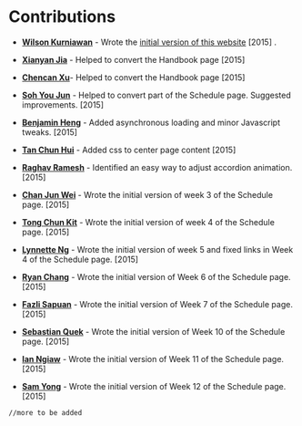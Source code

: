 # Contributions

* [**Wilson Kurniawan**](https://github.com/wkurniawan07) - Wrote the [initial version of this website](https://github.com/wkurniawan07/website) [2015] .

* [**Xianyan Jia**](https://github.com/SeaOfOcean) - Helped to convert the Handbook page [2015]
* [**Chencan Xu**](https://github.com/cxuc163)- Helped to convert the Handbook page [2015]
* [**Soh You Jun**](https://github.com/yj-soh) - Helped to convert part of the Schedule page. Suggested improvements. [2015]
* [**Benjamin Heng**](https://github.com/benjaminheng) - Added asynchronous loading and minor Javascript tweaks. [2015]
* [**Tan Chun Hui**](https://github.com/crispyfridge) - Added css to center page content [2015]
* [**Raghav Ramesh**](https://github.com/RaghavRamesh) - Identified an easy way to adjust accordion animation. [2015]
* [**Chan Jun Wei**](https://github.com/chanjunweimy) - Wrote the initial version of week 3 of the Schedule page. [2015]
* [**Tong Chun Kit**](https://github.com/tongchunkit) - Wrote the initial version of week 4 of the Schedule page. [2015]
* [**Lynnette Ng**](https://github.com/quarbby) - Wrote the initial version of week 5 and fixed links in Week 4 of the Schedule page. [2015]
* [**Ryan Chang**](https://github.com/rcyq) - Wrote the initial version of Week 6 of the Schedule page. [2015]
* [**Fazli Sapuan**](https://github.com/fuzzie360) - Wrote the initial version of Week 7 of the Schedule page. [2015]
* [**Sebastian Quek**](https://github.com/sebastianquek) - Wrote the initial version of Week 10 of the Schedule page. [2015]
* [**Ian Ngiaw**](https://github.com/ianngiaw) - Wrote the initial version of Week 11 of the Schedule page. [2015]
* [**Sam Yong**](https://github.com/mauris) - Wrote the initial version of Week 12 of the Schedule page. [2015]

`//more to be added`
